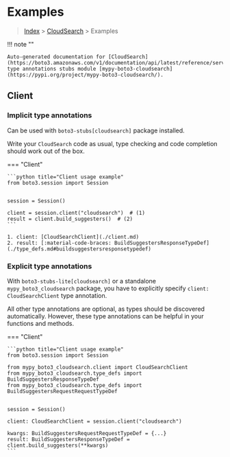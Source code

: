 # Examples

> [Index](../README.md) > [CloudSearch](./README.md) > Examples

!!! note ""

    Auto-generated documentation for [CloudSearch](https://boto3.amazonaws.com/v1/documentation/api/latest/reference/services/cloudsearch.html#CloudSearch)
    type annotations stubs module [mypy-boto3-cloudsearch](https://pypi.org/project/mypy-boto3-cloudsearch/).

## Client

### Implicit type annotations

Can be used with `boto3-stubs[cloudsearch]` package installed.

Write your `CloudSearch` code as usual,
type checking and code completion should work out of the box.


=== "Client"

    ```python title="Client usage example"
    from boto3.session import Session


    session = Session()

    client = session.client("cloudsearch")  # (1)
    result = client.build_suggesters()  # (2)
    ```

    1. client: [CloudSearchClient](./client.md)
    2. result: [:material-code-braces: BuildSuggestersResponseTypeDef](./type_defs.md#buildsuggestersresponsetypedef) 






### Explicit type annotations

With `boto3-stubs-lite[cloudsearch]`
or a standalone `mypy_boto3_cloudsearch` package, you have to explicitly specify `client: CloudSearchClient` type annotation.

All other type annotations are optional, as types should be discovered automatically.
However, these type annotations can be helpful in your functions and methods.


=== "Client"

    ```python title="Client usage example"
    from boto3.session import Session

    from mypy_boto3_cloudsearch.client import CloudSearchClient
    from mypy_boto3_cloudsearch.type_defs import BuildSuggestersResponseTypeDef
    from mypy_boto3_cloudsearch.type_defs import BuildSuggestersRequestRequestTypeDef


    session = Session()

    client: CloudSearchClient = session.client("cloudsearch")

    kwargs: BuildSuggestersRequestRequestTypeDef = {...}
    result: BuildSuggestersResponseTypeDef = client.build_suggesters(**kwargs)
    ```






